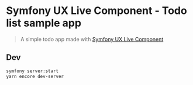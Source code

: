 # Symfony UX Live Component - Todo list sample app

> A simple todo app made with [Symfony UX Live Component](https://github.com/symfony/ux-live-component)

## Dev
```sh
symfony server:start
yarn encore dev-server
```